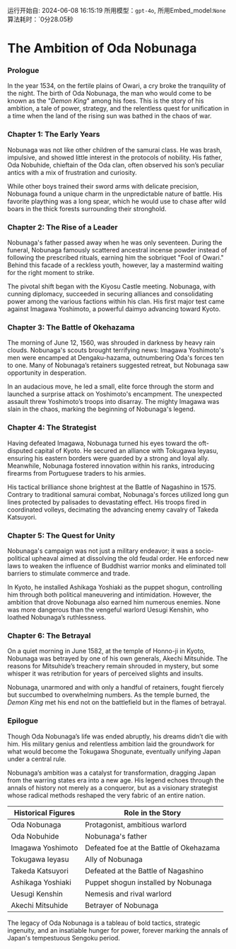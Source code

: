 运行开始自: 2024-06-08 16:15:19
所用模型：`gpt-4o`, 所用Embed_model:`None`
算法耗时：`0分28.05秒
# The Ambition of Oda Nobunaga

### Prologue

In the year 1534, on the fertile plains of Owari, a cry broke the tranquility of the night. The birth of Oda Nobunaga, the man who would come to be known as the "*Demon King*" among his foes. This is the story of his ambition, a tale of power, strategy, and the relentless quest for unification in a time when the land of the rising sun was bathed in the chaos of war.

### Chapter 1: The Early Years

Nobunaga was not like other children of the samurai class. He was brash, impulsive, and showed little interest in the protocols of nobility. His father, Oda Nobuhide, chieftain of the Oda clan, often observed his son’s peculiar antics with a mix of frustration and curiosity.

While other boys trained their sword arms with delicate precision, Nobunaga found a unique charm in the unpredictable nature of battle. His favorite plaything was a long spear, which he would use to chase after wild boars in the thick forests surrounding their stronghold.

### Chapter 2: The Rise of a Leader

Nobunaga's father passed away when he was only seventeen. During the funeral, Nobunaga famously scattered ancestral incense powder instead of following the prescribed rituals, earning him the sobriquet "Fool of Owari." Behind this facade of a reckless youth, however, lay a mastermind waiting for the right moment to strike.

The pivotal shift began with the Kiyosu Castle meeting. Nobunaga, with cunning diplomacy, succeeded in securing alliances and consolidating power among the various factions within his clan. His first major test came against Imagawa Yoshimoto, a powerful daimyo advancing toward Kyoto.

### Chapter 3: The Battle of Okehazama

The morning of June 12, 1560, was shrouded in darkness by heavy rain clouds. Nobunaga's scouts brought terrifying news: Imagawa Yoshimoto's men were encamped at Dengaku-hazama, outnumbering Oda's forces ten to one. Many of Nobunaga’s retainers suggested retreat, but Nobunaga saw opportunity in desperation.

In an audacious move, he led a small, elite force through the storm and launched a surprise attack on Yoshimoto's encampment. The unexpected assault threw Yoshimoto’s troops into disarray. The mighty Imagawa was slain in the chaos, marking the beginning of Nobunaga's legend.

### Chapter 4: The Strategist

Having defeated Imagawa, Nobunaga turned his eyes toward the oft-disputed capital of Kyoto. He secured an alliance with Tokugawa Ieyasu, ensuring his eastern borders were guarded by a strong and loyal ally. Meanwhile, Nobunaga fostered innovation within his ranks, introducing firearms from Portuguese traders to his armies.

His tactical brilliance shone brightest at the Battle of Nagashino in 1575. Contrary to traditional samurai combat, Nobunaga's forces utilized long gun lines protected by palisades to devastating effect. His troops fired in coordinated volleys, decimating the advancing enemy cavalry of Takeda Katsuyori.

### Chapter 5: The Quest for Unity

Nobunaga's campaign was not just a military endeavor; it was a socio-political upheaval aimed at dissolving the old feudal order. He enforced new laws to weaken the influence of Buddhist warrior monks and eliminated toll barriers to stimulate commerce and trade.

In Kyoto, he installed Ashikaga Yoshiaki as the puppet shogun, controlling him through both political maneuvering and intimidation. However, the ambition that drove Nobunaga also earned him numerous enemies. None was more dangerous than the vengeful warlord Uesugi Kenshin, who loathed Nobunaga’s ruthlessness.

### Chapter 6: The Betrayal

On a quiet morning in June 1582, at the temple of Honno-ji in Kyoto, Nobunaga was betrayed by one of his own generals, Akechi Mitsuhide. The reasons for Mitsuhide’s treachery remain shrouded in mystery, but some whisper it was retribution for years of perceived slights and insults.

Nobunaga, unarmored and with only a handful of retainers, fought fiercely but succumbed to overwhelming numbers. As the temple burned, the *Demon King* met his end not on the battlefield but in the flames of betrayal.

### Epilogue

Though Oda Nobunaga’s life was ended abruptly, his dreams didn’t die with him. His military genius and relentless ambition laid the groundwork for what would become the Tokugawa Shogunate, eventually unifying Japan under a central rule. 

Nobunaga’s ambition was a catalyst for transformation, dragging Japan from the warring states era into a new age. His legend echoes through the annals of history not merely as a conqueror, but as a visionary strategist whose radical methods reshaped the very fabric of an entire nation.

| **Historical Figures**  | **Role in the Story**                |
|------------------------|--------------------------------------|
| Oda Nobunaga           | Protagonist, ambitious warlord       |
| Oda Nobuhide           | Nobunaga's father                    |
| Imagawa Yoshimoto      | Defeated foe at the Battle of Okehazama|
| Tokugawa Ieyasu        | Ally of Nobunaga                     |
| Takeda Katsuyori       | Defeated at the Battle of Nagashino  |
| Ashikaga Yoshiaki      | Puppet shogun installed by Nobunaga  |
| Uesugi Kenshin         | Nemesis and rival warlord            |
| Akechi Mitsuhide       | Betrayer of Nobunaga                 |

The legacy of Oda Nobunaga is a tableau of bold tactics, strategic ingenuity, and an insatiable hunger for power, forever marking the annals of Japan's tempestuous Sengoku period.
